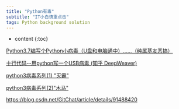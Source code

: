 ```yaml
---
title: "Python有毒"
subtitle: "IT小白慎重点击"
tags: Python background solution
---
```






* content
{:toc}




[Python3.7编写个Python小病毒（U盘和电脑通中）......（纯属基友恶搞）](https://blog.csdn.net/tiantian520ttjs/article/details/102818050)


[十行代码--用python写一个USB病毒 (知乎 DeepWeaver)](https://blog.csdn.net/qq_42022255/article/details/80727818)


[python3病毒系列(1) "灭霸"](https://blog.csdn.net/weixin_42904058/article/details/90314276)


[python3病毒系列(2)"木马"](https://blog.csdn.net/weixin_42904058/article/details/90578940)

https://blog.csdn.net/GitChat/article/details/91488420
